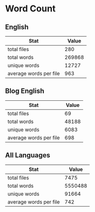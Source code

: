 # Word Count

## English

Stat | Value
---- | -----
total files | 280
total words | 269868
unique words | 12727
average words per file | 963

## Blog English

Stat | Value
---- | -----
total files | 69
total words | 48188
unique words | 6083
average words per file | 698

## All Languages

Stat | Value
---- | -----
total files | 7475
total words | 5550488
unique words | 91664
average words per file | 742
